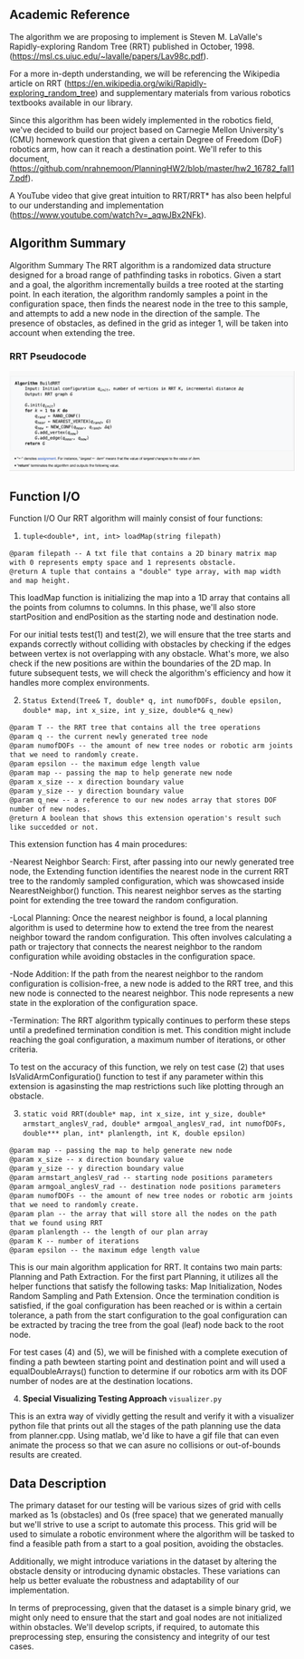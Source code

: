 ## Academic Reference

The algorithm we are proposing to implement is Steven M. LaValle's Rapidly-exploring Random Tree (RRT) published in October, 1998. (https://msl.cs.uiuc.edu/~lavalle/papers/Lav98c.pdf).

For a more in-depth understanding, we will be referencing the Wikipedia article on RRT
(https://en.wikipedia.org/wiki/Rapidly-exploring_random_tree) and supplementary materials from various robotics textbooks available
in our library.

Since this algorithm has been widely implemented in the robotics field, we've decided to build our project based on Carnegie Mellon University's (CMU) homework question that given a certain Degree of Freedom (DoF) robotics arm, how can it reach a destination point. We'll refer to this document, (https://github.com/nrahnemoon/PlanningHW2/blob/master/hw2_16782_fall17.pdf).

A YouTube video that give great intuition to RRT/RRT* has also been helpful to our understanding and implementation (https://www.youtube.com/watch?v=_aqwJBx2NFk).

## Algorithm Summary

Algorithm Summary The RRT algorithm is a randomized data structure designed for a broad range of pathfinding tasks in robotics.
Given a start and a goal, the algorithm incrementally builds a tree rooted at the starting point. In each iteration, the algorithm
randomly samples a point in the configuration space, then finds the nearest node in the tree to this sample, and attempts to add a
new node in the direction of the sample. The presence of obstacles, as defined in the grid as integer 1, will be taken into account when extending the tree.

### RRT Pseudocode

![RRT Pseudocode](https://github.com/RiceMiceA/cs225_RRT_project/blob/main/documents/pseudo_code.png)


## Function I/O
Function I/O Our RRT algorithm will mainly consist of four functions:

1. `tuple<double*, int, int> loadMap(string filepath)`
```
@param filepath -- A txt file that contains a 2D binary matrix map with 0 represents empty space and 1 represents obstacle.
@return A tuple that contains a "double" type array, with map width and map height.
```

This loadMap function is initializing the map into a 1D array that contains all the points from columns to columns. In this phase, we'll also store startPosition and endPosition as the starting node and destination node.

For our initial tests test(1) and test(2), we will ensure that the tree starts and expands correctly without colliding with obstacles by checking if the edges between vertex is not overlapping with any obstacle. What's more, we also check if the new positions are within the boundaries of the 2D map. In future subsequent tests, we will check the algorithm's efficiency and how it handles more complex environments.

2. `Status Extend(Tree& T, double* q, int numofDOFs, double epsilon, double* map, int x_size, int y_size, double*& q_new)`
```
@param T -- the RRT tree that contains all the tree operations
@param q -- the current newly generated tree node
@param numofDOFs -- the amount of new tree nodes or robotic arm joints that we need to randomly create.
@param epsilon -- the maximum edge length value
@param map -- passing the map to help generate new node
@param x_size -- x direction boundary value
@param y_size -- y direction boundary value
@param q_new -- a reference to our new nodes array that stores DOF number of new nodes.
@return A boolean that shows this extension operation's result such like succedded or not.
```
This extension function has 4 main procedures:

-Nearest Neighbor Search: First, after passing into our newly generated tree node, the Extending function identifies the nearest node in the current RRT tree to the randomly sampled configuration, which was showcased inside NearestNeighbor() function. This nearest neighbor serves as the starting point for extending the tree toward the random configuration.

-Local Planning: Once the nearest neighbor is found, a local planning algorithm is used to determine how to extend the tree from the nearest neighbor toward the random configuration. This often involves calculating a path or trajectory that connects the nearest neighbor to the random configuration while avoiding obstacles in the configuration space.

-Node Addition: If the path from the nearest neighbor to the random configuration is collision-free, a new node is added to the RRT tree, and this new node is connected to the nearest neighbor. This node represents a new state in the exploration of the configuration space.

-Termination: The RRT algorithm typically continues to perform these steps until a predefined termination condition is met. This condition might include reaching the goal configuration, a maximum number of iterations, or other criteria.

To test on the accuracy of this function, we rely on test case (2) that uses IsValidArmConfiguratio() function to test if any parameter within this extension is agasinsting the map restrictions such like plotting through an obstacle.

3. `static void RRT(double* map, int x_size, int y_size, double* armstart_anglesV_rad, double* armgoal_anglesV_rad, int numofDOFs, double*** plan, int* planlength, int K, double epsilon)`
```
@param map -- passing the map to help generate new node
@param x_size -- x direction boundary value
@param y_size -- y direction boundary value
@param armstart_anglesV_rad -- starting node positions parameters
@param armgoal_anglesV_rad -- destination node positions parameters
@param numofDOFs -- the amount of new tree nodes or robotic arm joints that we need to randomly create.
@param plan -- the array that will store all the nodes on the path that we found using RRT
@param planlength -- the length of our plan array
@param K -- number of iterations
@param epsilon -- the maximum edge length value
```
This is our main algorithm application for RRT. It contains two main parts: Planning and Path Extraction. For the first part Planning, it utilizes all the helper functions that satisfy the following tasks: Map Initialization, Nodes Random Sampling and Path Extension. Once the termination condition is satisfied, if the goal configuration has been reached or is within a certain tolerance, a path from the start configuration to the goal configuration can be extracted by tracing the tree from the goal (leaf) node back to the root node.

For test cases (4) and (5), we will be finished with a complete execution of finding a path bewteen starting point and destination point and will used a equalDoubleArrays() function to determine if our robotics arm with its DOF number of nodes are at the destination locations.


4. **Special Visualizing Testing Approach** `visualizer.py`

This is an extra way of vividly getting the result and verify it with a visualizer python file that prints out all the stages of the path planning use the data from planner.cpp. Using matlab, we'd like to have a gif file that can even animate the process so that we can asure no collisions or out-of-bounds results are created.

## Data Description

The primary dataset for our testing will be various sizes of grid with cells marked as 1s (obstacles) and 0s (free space) that we generated manually but we'll strive to use a script to automate this process. This grid will be used to simulate a robotic environment where the algorithm will be tasked to find a feasible path from a start to a goal position, avoiding the obstacles.

Additionally, we might introduce variations in the dataset by altering the obstacle density or introducing dynamic obstacles. These
variations can help us better evaluate the robustness and adaptability of our implementation.

In terms of preprocessing, given that the dataset is a simple binary grid, we might only need to ensure that the start and goal nodes are not initialized within obstacles. We'll develop scripts, if required, to automate this preprocessing step, ensuring the consistency and integrity of our test cases.